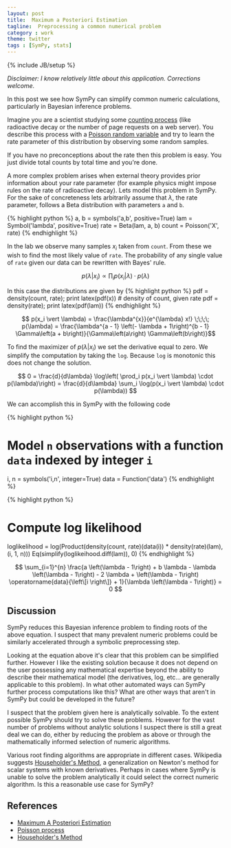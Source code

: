 ```yaml
---
layout: post
title:  Maximum a Posteriori Estimation
tagline:  Preprocessing a common numerical problem
category : work
theme: twitter
tags : [SymPy, stats]
---
```

{% include JB/setup %}

*Disclaimer:  I know relatively little about this application.  Corrections welcome.*

In this post we see how SymPy can simplify common numeric calculations, particularly in Bayesian inference problems.

Imagine you are a scientist studying some [counting process](http://en.wikipedia.org/wiki/Poisson_process) (like radioactive decay or the number of page requests on a web server).  You describe this process with a [Poisson random variable](http://en.wikipedia.org/wiki/Poisson_distribution) and try to learn the rate parameter of this distribution by observing some random samples.

If you have no preconceptions about the rate then this problem is easy.  You just divide total counts by total time and you're done.

A more complex problem arises when external theory provides prior information
about your rate parameter (for example physics might impose rules on the rate
of radioactive decay).  Lets model this problem in SymPy.  For the sake of
concreteness lets arbitrarily assume that $\lambda$, the rate parameter, follows a Beta distribution with parameters `a` and `b`.

{% highlight python %}
a, b = symbols('a,b', positive=True)
lam = Symbol('lambda', positive=True)
rate = Beta(lam, a, b)
count = Poisson('X', rate)
{% endhighlight %}

In the lab we observe many samples $x_i$ taken from `count`.  From these we wish to find the most likely value of `rate`.  The probability of any single value of `rate` given our data can be rewritten with Bayes' rule.

$$ p(\lambda \vert x_i) \propto \prod_i p(x_i \vert \lambda) \cdot p(\lambda) $$

In this case the distributions are given by
{% highlight python %}
pdf = density(count, rate);  print latex(pdf(x))  # density of count, given rate
pdf = density(rate);         print latex(pdf(lam))
{% endhighlight %}

$$ p(x_i \vert \lambda) = \frac{\lambda^{x}}{e^{\lambda} x!} \;\;\;\;
p(\lambda) = \frac{\lambda^{a - 1} \left(- \lambda + 1\right)^{b - 1} \Gamma\left(a +   b\right)}{\Gamma\left(a\right) \Gamma\left(b\right)}$$

To find the maximizer of $p(\lambda \vert x_i)$ we set the derivative equal to zero.  We simplify the computation by taking the `log`.  Because `log` is monotonic this does not change the solution.

$$ 0 = \frac{d}{d\lambda} \log\left( \prod_i p(x_i \vert \lambda) \cdot                 p(\lambda)\right) =
\frac{d}{d\lambda} \sum_i \log(p(x_i \vert \lambda) \cdot p(\lambda)) $$

We can accomplish this in SymPy with the following code


{% highlight python %}
# Model `n` observations with a function `data` indexed by integer `i`
i, n = symbols('i,n', integer=True)
data = Function('data')
{% endhighlight %}

{% highlight python %}
# Compute log likelihood
loglikelihood = log(Product(density(count, rate)(data(i)) * density(rate)(lam), (i, 1, n)))
Eq(simplify(loglikeihood.diff(lam)), 0)
{% endhighlight %}

$$ \sum_{i=1}^{n} \frac{a \left(\lambda - 1\right) + b \lambda - \lambda                \left(\lambda - 1\right) - 2 \lambda + \left(\lambda - 1\right)                         \operatorname{data}{\left\[i \right\]} + 1}{\lambda \left(\lambda - 1\right)} = 0 $$


Discussion
----------

SymPy reduces this Bayesian inference problem to finding roots of the above equation.  I suspect that many prevalent numeric problems could be similarly accelerated through a symbolic preprocessing step.

Looking at the equation above it's clear that this problem can be simplified further.  However I like the existing solution because it does not depend on the user possessing any mathematical expertise beyond the ability to describe their mathematical model (the derivatives, log, etc... are generally applicable to this problem).  In what other automated ways can SymPy further process computations like this?  What are other ways that aren't in SymPy but could be developed in the future?

I suspect that the problem given here is analytically solvable.  To the extent possible SymPy should try to solve these problems.  However for the vast number of problems without analytic solutions I suspect there is still a great deal we can do, either by reducing the problem as above or through the mathematically informed selection of numeric algorithms.

Various root finding algorithms are appropriate in different cases.  Wikipedia suggests [Householder's Method](http://en.wikipedia.org/wiki/Householder%27s_method), a generalization on Newton's method for scalar systems with known derivatives.  Perhaps in cases where SymPy is unable to solve the problem analytically it could select the correct numeric algorithm.  Is this a reasonable use case for SymPy?

References
----------

*   [Maximum A Posteriori Estimation](http://en.wikipedia.org/wiki/Maximum_a_posteriori_estimation)
*   [Poisson process](http://en.wikipedia.org/wiki/Poisson_process)
*   [Householder's Method](http://en.wikipedia.org/wiki/Householder%27s_method)
